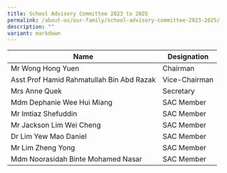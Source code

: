 ```yaml
---
title: School Advisory Committee 2023 to 2025
permalink: /about-us/our-family/school-advisory-committee-2023-2025/
description: ""
variant: markdown
---
```

|Name |Designation |
| -------- | -------- | 
|Mr Wong Hong Yuen |Chairman |
|Asst Prof Hamid Rahmatullah Bin Abd Razak |Vice-Chairman |
|Mrs Anne Quek |Secretary 
|Mdm Dephanie Wee Hui Miang |SAC Member |
|Mr Imtiaz Shefuddin |SAC Member |
|Mr Jackson Lim Wei Cheng |SAC Member|
|Dr Lim Yew Mao Daniel |SAC Member |
|Mr Lim Zheng Yong |SAC Member |
|Mdm Noorasidah Binte Mohamed Nasar |SAC Member|